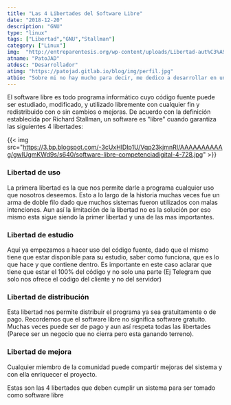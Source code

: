 ```yaml
---
title: "Las 4 Libertades del Software Libre"
date: "2018-12-20"
description: "GNU"
type: "linux"
tags: ["Libertad","GNU","Stallman"]
category: ["Linux"]
img:  "http://entreparentesis.org/wp-content/uploads/Libertad-aut%C3%A9ntica-696x464.jpg"
atname: "PatoJAD"
atdesc: "Desarrollador"
atimg: "https://patojad.gitlab.io/blog/img/perfil.jpg"
atbio: "Sobre mi no hay mucho para decir, me dedico a desarrollar en una empresa de telecomunicaciones, utilizo linux desde el 2012 y hace años que es mi sistema operativo main. Soy una persona que busca crecer profesionalmente sin dejar de divertirse y hacer lo que me gusta. Siempre digo que cuando un proyecto sale es importante agradecer, por lo cual les recomiendo a todos leer la seccion Agreadecimientos en la cual me tome un tiempito para poder agradecer a todos y cada uno de los que hicieron posible todo esto."
---
```


El software libre es todo programa informático cuyo código fuente puede ser estudiado, modificado, y utilizado libremente con cualquier fin y redistribuido con o sin cambios o mejoras. De acuerdo con la definición establecida por Richard Stallman, un software es "libre" cuando garantiza las siguientes 4 libertades:

{{< img src="https://3.bp.blogspot.com/-3cUxHlDIp1U/Vqp23kjmnRI/AAAAAAAAAAg/gwIUgmKWd9s/s640/software-libre-competenciadigital-4-728.jpg" >}}

### Libertad de uso

La primera libertad es la que nos permite darle a programa cualquier uso que nosotros deseemos. Esto a lo largo de la historia muchas veces fue un arma de doble filo dado que muchos sistemas fueron utilizados con malas intenciones. Aun así la limitación de la libertad no es la solución por eso mismo esta sigue siendo la primer libertad y una de las mas importantes.

### Libertad de estudio

Aquí ya empezamos a hacer uso del código fuente, dado que el mismo tiene que estar disponible para su estudio, saber como funciona, que es lo que hace y que contiene dentro. Es importante en este caso aclarar que tiene que estar el 100% del código y no solo una parte (Ej Telegram que solo nos ofrece el código del cliente y no del servidor)

### Libertad de distribución

Esta libertad nos permite distribuir el programa ya sea gratuitamente o de pago. Recordemos que el software libre no significa software gratuito. Muchas veces puede ser de pago y aun así respeta todas las libertades (Parece ser un negocio que no cierra pero esta ganando terreno).

### Libertad de mejora

Cualquier miembro de la comunidad puede compartir mejoras del sistema y con ella enriquecer el proyecto.

Estas son las 4 libertades que deben cumplir un sistema para ser tomado como software libre
